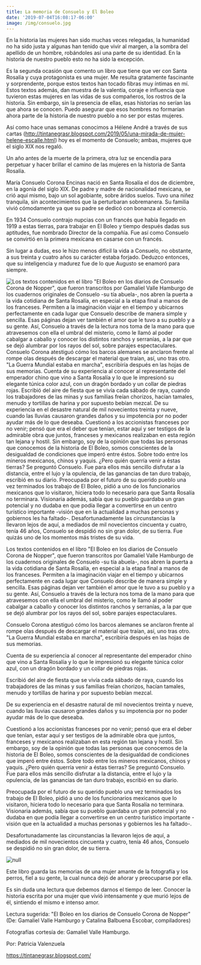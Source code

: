 ```yaml
---
title: La memoria de Consuelo y El Boleo
date: '2019-07-04T16:08:17-06:00'
image: /img/consuelo.jpg
---
```

 En la historia las mujeres han sido muchas veces relegadas, la humanidad no ha sido justa y algunas han tenido que vivir al margen, a la sombra del apellido de un hombre, robándoles así una parte de su identidad. En la historia de nuestro pueblo esto no ha sido la excepción. 

Es la segunda ocasión que comento un libro que tiene que ver con Santa Rosalía y cuya protagonista es una mujer. Me resulta gratamente fascinante y sorprendente, porque estos textos han tocado fibras muy íntimas en mí. Estos textos además, dan muestra de la valentía, coraje e influencia que tuvieron estas mujeres en las vidas de sus compañeros, los rostros de la historia. Sin embargo, sin la presencia de ellas, esas historias no serían las que ahora se conocen. Puedo asegurar que esos hombres no formarían ahora parte de la historia de nuestro pueblo a no ser por estas mujeres. 

Así como hace unas semanas conocimos a Hélene André a través de sus cartas (http://tintanegrasr.blogspot.com/2019/05/una-mirada-de-mujer-helene-escalle.html) hoy es el momento de Consuelo; ambas, mujeres que el siglo XIX nos regaló. 

Un año antes de la muerte de la primera, otra luz se encendía para perpetuar y hacer brillar el camino de las mujeres en la historia de Santa Rosalía. 

María Consuelo Corona Encinas nació en Santa Rosalía el dos de diciembre, en la agonía del siglo XIX. De padre y madre de nacionalidad mexicana, se crió aquí mismo, bajo un sol agobiante, sobre áridos suelos. Tuvo una niñez tranquila, sin acontecimientos que la perturbaran sobremanera. Su familia vivió cómodamente ya que su padre se dedicó con bonanza al comercio. 

En 1934  Consuelo contrajo nupcias con un francés que había llegado en 1919 a estas tierras, para trabajar en El Boleo y tiempo después dadas sus aptitudes, fue nombrado Director de la compañía. Fue así como Consuelo se convirtió en la primera mexicana en casarse con un francés.

Sin lugar a dudas, eso le hizo menos difícil la vida a Consuelo, no obstante, a sus treinta y cuatro años su carácter estaba forjado. Deduzco entonces, que su inteligencia y madurez fue de lo que Augusto se enamoró para siempre.

![Los textos contenidos en el libro "El Boleo en los diarios de Consuelo Corona de Nopper", que fueron transcritos por Gamaliel Valle Hamburgo de los cuadernos originales de Consuelo -su tía abuela-,   nos abren la puerta a la vida cotidiana de Santa Rosalía, en especial a la etapa final a manos de los franceses. Permiten a la imaginación viajar en el tiempo y ubicarnos perfectamente en cada lugar que Consuelo describe de manera simple y sencilla. Esas páginas dejan ver también el amor que le tuvo a su pueblo y a su gente. Así, Consuelo a través de la lectura nos toma de la mano para que atravesemos con ella el umbral del misterio, como le llamó al poder cabalgar a caballo y conocer los distintos ranchos y serranías, a la par que se dejó alumbrar por los rayos del sol, sobre parajes espectaculares.  Consuelo Corona atestiguó cómo los barcos alemanes se anclaron frente al rompe olas después de descargar el material que traían, así, uno tras otro. "La Guerra Mundial estaba en marcha", escribiría después en las hojas de sus memorias.  Cuenta de su experiencia al conocer al representante del emperador chino que vino a Santa Rosalía y lo que le impresionó su elegante túnica color azul, con un dragón bordado y un collar de piedras rojas.  Escribió del aire de fiesta que se vivía cada sábado de raya, cuando los trabajadores de las minas y sus familias freían chorizos, hacían tamales, menudo y tortillas de harina y por supuesto bebían mezcal.  De su experiencia en el desastre natural de mil novecientos treinta y nueve, cuando las lluvias causaron grandes daños y su impotencia por no poder ayudar más de lo que deseaba.  Cuestionó a los accionistas franceses por no venir; pensó que era el deber que tenían, estar aquí y ser testigos de la admirable obra que juntos, franceses y mexicanos realizaban en esta región tan lejana y hostil. Sin embargo, soy de la opinión que todas las personas que conocemos de la historia de El Boleo, somos conscientes de la desigualdad de condiciones que imperó entre éstos. Sobre todo entre los mineros mexicanos, chinos y yaquis. ¿Pero quién querría venir a éstas tierras? Se preguntó Consuelo. Fue para ellos más sencillo disfrutar a la distancia, entre el lujo y la opulencia, de las ganancias de tan duro trabajo, escribió en su diario.  Preocupada por el futuro de su querido pueblo una vez terminados los trabajo de El Boleo, pidió a uno de los funcionarios mexicanos que lo visitaron, hiciera todo lo necesario para que Santa Rosalía no terminara. Visionaria además, sabía que su pueblo guardaba un gran potencial y no dudaba en que podía llegar a convertirse en un centro turístico importante -visión que en la actualidad a muchas personas y gobiernos les ha faltado-.    Desafortunadamente las circunstancias la llevaron lejos de aquí, a mediados de mil novecientos cincuenta y cuatro, tenía 46 años, Consuelo se despidió no sin gran dolor, de su tierra.  Fue quizás uno de los momentos más tristes de su vida.](/img/consuelo2.jpg)

Los textos contenidos en el libro "El Boleo en los diarios de Consuelo Corona de Nopper", que fueron transcritos por Gamaliel Valle Hamburgo de los cuadernos originales de Consuelo -su tía abuela-,   nos abren la puerta a la vida cotidiana de Santa Rosalía, en especial a la etapa final a manos de los franceses. Permiten a la imaginación viajar en el tiempo y ubicarnos perfectamente en cada lugar que Consuelo describe de manera simple y sencilla. Esas páginas dejan ver también el amor que le tuvo a su pueblo y a su gente. Así, Consuelo a través de la lectura nos toma de la mano para que atravesemos con ella el umbral del misterio, como le llamó al poder cabalgar a caballo y conocer los distintos ranchos y serranías, a la par que se dejó alumbrar por los rayos del sol, sobre parajes espectaculares.

Consuelo Corona atestiguó cómo los barcos alemanes se anclaron frente al rompe olas después de descargar el material que traían, así, uno tras otro. "La Guerra Mundial estaba en marcha", escribiría después en las hojas de sus memorias.

Cuenta de su experiencia al conocer al representante del emperador chino que vino a Santa Rosalía y lo que le impresionó su elegante túnica color azul, con un dragón bordado y un collar de piedras rojas.

Escribió del aire de fiesta que se vivía cada sábado de raya, cuando los trabajadores de las minas y sus familias freían chorizos, hacían tamales, menudo y tortillas de harina y por supuesto bebían mezcal.

De su experiencia en el desastre natural de mil novecientos treinta y nueve, cuando las lluvias causaron grandes daños y su impotencia por no poder ayudar más de lo que deseaba.

Cuestionó a los accionistas franceses por no venir; pensó que era el deber que tenían, estar aquí y ser testigos de la admirable obra que juntos, franceses y mexicanos realizaban en esta región tan lejana y hostil. Sin embargo, soy de la opinión que todas las personas que conocemos de la historia de El Boleo, somos conscientes de la desigualdad de condiciones que imperó entre éstos. Sobre todo entre los mineros mexicanos, chinos y yaquis. ¿Pero quién querría venir a éstas tierras? Se preguntó Consuelo. Fue para ellos más sencillo disfrutar a la distancia, entre el lujo y la opulencia, de las ganancias de tan duro trabajo, escribió en su diario.

Preocupada por el futuro de su querido pueblo una vez terminados los trabajo de El Boleo, pidió a uno de los funcionarios mexicanos que lo visitaron, hiciera todo lo necesario para que Santa Rosalía no terminara. Visionaria además, sabía que su pueblo guardaba un gran potencial y no dudaba en que podía llegar a convertirse en un centro turístico importante -visión que en la actualidad a muchas personas y gobiernos les ha faltado-.

Desafortunadamente las circunstancias la llevaron lejos de aquí, a mediados de mil novecientos cincuenta y cuatro, tenía 46 años, Consuelo se despidió no sin gran dolor, de su tierra.

![null](/img/consuelo3.jpg)

Este libro guarda las memorias de una mujer amante de la fotografía y los perros, fiel a su gente, la cual nunca dejó de añorar y preocuparse por ella.

Es sin duda una lectura que debemos darnos el tiempo de leer. Conocer la historia escrita por una mujer que vivió intensamente y que murió lejos de él, sintiendo el mismo e intenso amor.

Lectura sugerida: "El Boleo en los diarios de Consuelo Corona de Nopper" (De: Gamaliel Valle Hamburgo y Catalina Balbuena Escobar, compiladores)

Fotografías cortesía de: Gamaliel Valle Hamburgo.

Por: Patricia Valenzuela

<https://tintanegrasr.blogspot.com/>
